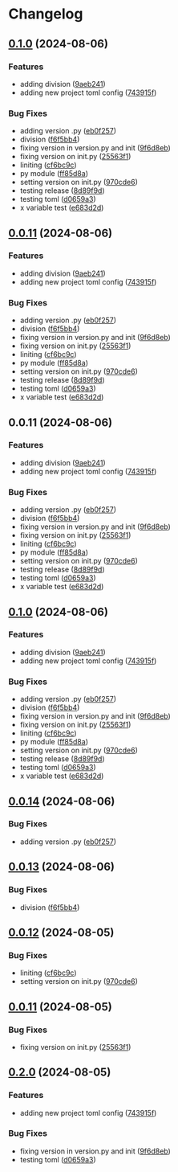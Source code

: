 # Changelog

## [0.1.0](https://github.com/ksanchezq17/git-actions-playground/compare/v0.0.11...v0.1.0) (2024-08-06)


### Features

* adding division ([9aeb241](https://github.com/ksanchezq17/git-actions-playground/commit/9aeb241b57204ebecf3e8cac71f889356a530d8b))
* adding new project toml config ([743915f](https://github.com/ksanchezq17/git-actions-playground/commit/743915f27462226c63a6f9f4fa720d594395bd3b))


### Bug Fixes

* adding version .py ([eb0f257](https://github.com/ksanchezq17/git-actions-playground/commit/eb0f257e2d795e90915cb7a4b88686ad6de33921))
* division ([f6f5bb4](https://github.com/ksanchezq17/git-actions-playground/commit/f6f5bb4c6b053bdc0f5a59cdcd594efd09c3ad82))
* fixing version in version.py and init ([9f6d8eb](https://github.com/ksanchezq17/git-actions-playground/commit/9f6d8eb8e0e29c339442a2fb43f80a7a783f2d00))
* fixing version on init.py ([25563f1](https://github.com/ksanchezq17/git-actions-playground/commit/25563f15a4b6045d86c56609baefceb27c44d4e3))
* liniting ([cf6bc9c](https://github.com/ksanchezq17/git-actions-playground/commit/cf6bc9c47a1dd341b2211427e212e4c383d43285))
* py module ([ff85d8a](https://github.com/ksanchezq17/git-actions-playground/commit/ff85d8a232faa6954639585677200ded79acd3a7))
* setting version on init.py ([970cde6](https://github.com/ksanchezq17/git-actions-playground/commit/970cde61b58dbde339080622b9672e5a5f7d96ff))
* testing release ([8d89f9d](https://github.com/ksanchezq17/git-actions-playground/commit/8d89f9d879f16bcbeb5419c813f97faf24741bbf))
* testing toml ([d0659a3](https://github.com/ksanchezq17/git-actions-playground/commit/d0659a3fa6ff4b5b8b105941d32d617392fe4f31))
* x variable test ([e683d2d](https://github.com/ksanchezq17/git-actions-playground/commit/e683d2d3aa53cbeb2ec4d440c9fb6f2c0b76a1e6))

## [0.0.11](https://github.com/ksanchezq17/git-actions-playground/compare/v0.0.11...v0.0.11) (2024-08-06)


### Features

* adding division ([9aeb241](https://github.com/ksanchezq17/git-actions-playground/commit/9aeb241b57204ebecf3e8cac71f889356a530d8b))
* adding new project toml config ([743915f](https://github.com/ksanchezq17/git-actions-playground/commit/743915f27462226c63a6f9f4fa720d594395bd3b))


### Bug Fixes

* adding version .py ([eb0f257](https://github.com/ksanchezq17/git-actions-playground/commit/eb0f257e2d795e90915cb7a4b88686ad6de33921))
* division ([f6f5bb4](https://github.com/ksanchezq17/git-actions-playground/commit/f6f5bb4c6b053bdc0f5a59cdcd594efd09c3ad82))
* fixing version in version.py and init ([9f6d8eb](https://github.com/ksanchezq17/git-actions-playground/commit/9f6d8eb8e0e29c339442a2fb43f80a7a783f2d00))
* fixing version on init.py ([25563f1](https://github.com/ksanchezq17/git-actions-playground/commit/25563f15a4b6045d86c56609baefceb27c44d4e3))
* liniting ([cf6bc9c](https://github.com/ksanchezq17/git-actions-playground/commit/cf6bc9c47a1dd341b2211427e212e4c383d43285))
* py module ([ff85d8a](https://github.com/ksanchezq17/git-actions-playground/commit/ff85d8a232faa6954639585677200ded79acd3a7))
* setting version on init.py ([970cde6](https://github.com/ksanchezq17/git-actions-playground/commit/970cde61b58dbde339080622b9672e5a5f7d96ff))
* testing release ([8d89f9d](https://github.com/ksanchezq17/git-actions-playground/commit/8d89f9d879f16bcbeb5419c813f97faf24741bbf))
* testing toml ([d0659a3](https://github.com/ksanchezq17/git-actions-playground/commit/d0659a3fa6ff4b5b8b105941d32d617392fe4f31))
* x variable test ([e683d2d](https://github.com/ksanchezq17/git-actions-playground/commit/e683d2d3aa53cbeb2ec4d440c9fb6f2c0b76a1e6))

## 0.0.11 (2024-08-06)


### Features

* adding division ([9aeb241](https://github.com/ksanchezq17/git-actions-playground/commit/9aeb241b57204ebecf3e8cac71f889356a530d8b))
* adding new project toml config ([743915f](https://github.com/ksanchezq17/git-actions-playground/commit/743915f27462226c63a6f9f4fa720d594395bd3b))


### Bug Fixes

* adding version .py ([eb0f257](https://github.com/ksanchezq17/git-actions-playground/commit/eb0f257e2d795e90915cb7a4b88686ad6de33921))
* division ([f6f5bb4](https://github.com/ksanchezq17/git-actions-playground/commit/f6f5bb4c6b053bdc0f5a59cdcd594efd09c3ad82))
* fixing version in version.py and init ([9f6d8eb](https://github.com/ksanchezq17/git-actions-playground/commit/9f6d8eb8e0e29c339442a2fb43f80a7a783f2d00))
* fixing version on init.py ([25563f1](https://github.com/ksanchezq17/git-actions-playground/commit/25563f15a4b6045d86c56609baefceb27c44d4e3))
* liniting ([cf6bc9c](https://github.com/ksanchezq17/git-actions-playground/commit/cf6bc9c47a1dd341b2211427e212e4c383d43285))
* py module ([ff85d8a](https://github.com/ksanchezq17/git-actions-playground/commit/ff85d8a232faa6954639585677200ded79acd3a7))
* setting version on init.py ([970cde6](https://github.com/ksanchezq17/git-actions-playground/commit/970cde61b58dbde339080622b9672e5a5f7d96ff))
* testing release ([8d89f9d](https://github.com/ksanchezq17/git-actions-playground/commit/8d89f9d879f16bcbeb5419c813f97faf24741bbf))
* testing toml ([d0659a3](https://github.com/ksanchezq17/git-actions-playground/commit/d0659a3fa6ff4b5b8b105941d32d617392fe4f31))
* x variable test ([e683d2d](https://github.com/ksanchezq17/git-actions-playground/commit/e683d2d3aa53cbeb2ec4d440c9fb6f2c0b76a1e6))

## [0.1.0](https://github.com/ksanchezq17/git-actions-playground/compare/v0.0.14...v0.1.0) (2024-08-06)


### Features

* adding division ([9aeb241](https://github.com/ksanchezq17/git-actions-playground/commit/9aeb241b57204ebecf3e8cac71f889356a530d8b))
* adding new project toml config ([743915f](https://github.com/ksanchezq17/git-actions-playground/commit/743915f27462226c63a6f9f4fa720d594395bd3b))


### Bug Fixes

* adding version .py ([eb0f257](https://github.com/ksanchezq17/git-actions-playground/commit/eb0f257e2d795e90915cb7a4b88686ad6de33921))
* division ([f6f5bb4](https://github.com/ksanchezq17/git-actions-playground/commit/f6f5bb4c6b053bdc0f5a59cdcd594efd09c3ad82))
* fixing version in version.py and init ([9f6d8eb](https://github.com/ksanchezq17/git-actions-playground/commit/9f6d8eb8e0e29c339442a2fb43f80a7a783f2d00))
* fixing version on init.py ([25563f1](https://github.com/ksanchezq17/git-actions-playground/commit/25563f15a4b6045d86c56609baefceb27c44d4e3))
* liniting ([cf6bc9c](https://github.com/ksanchezq17/git-actions-playground/commit/cf6bc9c47a1dd341b2211427e212e4c383d43285))
* py module ([ff85d8a](https://github.com/ksanchezq17/git-actions-playground/commit/ff85d8a232faa6954639585677200ded79acd3a7))
* setting version on init.py ([970cde6](https://github.com/ksanchezq17/git-actions-playground/commit/970cde61b58dbde339080622b9672e5a5f7d96ff))
* testing release ([8d89f9d](https://github.com/ksanchezq17/git-actions-playground/commit/8d89f9d879f16bcbeb5419c813f97faf24741bbf))
* testing toml ([d0659a3](https://github.com/ksanchezq17/git-actions-playground/commit/d0659a3fa6ff4b5b8b105941d32d617392fe4f31))
* x variable test ([e683d2d](https://github.com/ksanchezq17/git-actions-playground/commit/e683d2d3aa53cbeb2ec4d440c9fb6f2c0b76a1e6))

## [0.0.14](https://github.com/ksanchezq17/git-actions-playground/compare/v0.0.13...v0.0.14) (2024-08-06)


### Bug Fixes

* adding version .py ([eb0f257](https://github.com/ksanchezq17/git-actions-playground/commit/eb0f257e2d795e90915cb7a4b88686ad6de33921))

## [0.0.13](https://github.com/ksanchezq17/git-actions-playground/compare/v0.0.12...v0.0.13) (2024-08-06)


### Bug Fixes

* division ([f6f5bb4](https://github.com/ksanchezq17/git-actions-playground/commit/f6f5bb4c6b053bdc0f5a59cdcd594efd09c3ad82))

## [0.0.12](https://github.com/ksanchezq17/git-actions-playground/compare/v0.0.11...v0.0.12) (2024-08-05)


### Bug Fixes

* liniting ([cf6bc9c](https://github.com/ksanchezq17/git-actions-playground/commit/cf6bc9c47a1dd341b2211427e212e4c383d43285))
* setting version on init.py ([970cde6](https://github.com/ksanchezq17/git-actions-playground/commit/970cde61b58dbde339080622b9672e5a5f7d96ff))

## [0.0.11](https://github.com/ksanchezq17/git-actions-playground/compare/v0.2.0...v0.0.11) (2024-08-05)


### Bug Fixes

* fixing version on init.py ([25563f1](https://github.com/ksanchezq17/git-actions-playground/commit/25563f15a4b6045d86c56609baefceb27c44d4e3))

## [0.2.0](https://github.com/ksanchezq17/git-actions-playground/compare/v0.1.0...v0.2.0) (2024-08-05)


### Features

* adding new project toml config ([743915f](https://github.com/ksanchezq17/git-actions-playground/commit/743915f27462226c63a6f9f4fa720d594395bd3b))


### Bug Fixes

* fixing version in version.py and init ([9f6d8eb](https://github.com/ksanchezq17/git-actions-playground/commit/9f6d8eb8e0e29c339442a2fb43f80a7a783f2d00))
* testing toml ([d0659a3](https://github.com/ksanchezq17/git-actions-playground/commit/d0659a3fa6ff4b5b8b105941d32d617392fe4f31))
